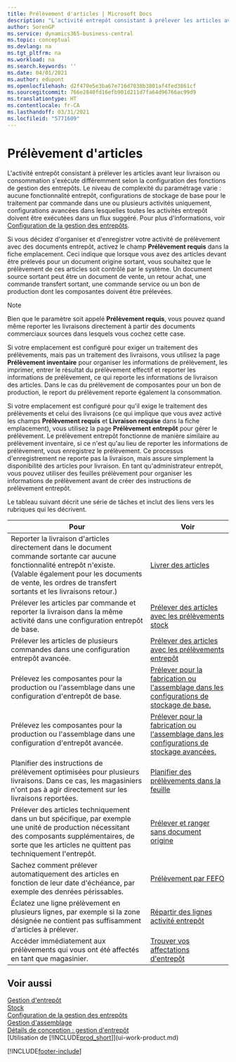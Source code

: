 ```yaml
---
title: Prélèvement d'articles | Microsoft Docs
description: "L'activité entrepôt consistant à prélever les articles avant leur livraison ou consommation s'exécute différemment selon la configuration des fonctions de gestion des entrepôts. Le niveau de complexité de la configuration varie : aucune fonctionnalité entrepôt, configurations de stockage de base pour le traitement par commande dans une ou plusieurs activités uniquement, configurations avancées dans lesquelles toutes les activités entrepôt doivent être exécutées dans un flux suggéré."
author: SorenGP
ms.service: dynamics365-business-central
ms.topic: conceptual
ms.devlang: na
ms.tgt_pltfrm: na
ms.workload: na
ms.search.keywords: ''
ms.date: 04/01/2021
ms.author: edupont
ms.openlocfilehash: d2f470e5e3ba67e716d7038b3801af4fed3861cf
ms.sourcegitcommit: 766e2840fd16efb901d211d7fa64d96766ac99d9
ms.translationtype: HT
ms.contentlocale: fr-CA
ms.lasthandoff: 03/31/2021
ms.locfileid: "5771609"
---
```

# <a name="pick-items"></a>Prélèvement d'articles

L'activité entrepôt consistant à prélever les articles avant leur livraison ou consommation s'exécute différemment selon la configuration des fonctions de gestion des entrepôts. Le niveau de complexité du paramétrage varie : aucune fonctionnalité entrepôt, configurations de stockage de base pour le traitement par commande dans une ou plusieurs activités uniquement, configurations avancées dans lesquelles toutes les activités entrepôt doivent être exécutées dans un flux suggéré. Pour plus d'informations, voir [Configuration de la gestion des entrepôts](warehouse-setup-warehouse.md).

Si vous décidez d'organiser et d'enregistrer votre activité de prélèvement avec des documents entrepôt, activez le champ **Prélèvement requis** dans la fiche emplacement. Ceci indique que lorsque vous avez des articles devant être prélevés pour un document origine sortant, vous souhaitez que le prélèvement de ces articles soit contrôlé par le système. Un document source sortant peut être un document de vente, un retour achat, une commande transfert sortant, une commande service ou un bon de production dont les composantes doivent être prélevées.

> [!NOTE]
> Bien que le paramètre soit appelé **Prélèvement requis**, vous pouvez quand même reporter les livraisons directement à partir des documents commerciaux sources dans lesquels vous cochez cette case.

Si votre emplacement est configuré pour exiger un traitement des prélèvements, mais pas un traitement des livraisons, vous utilisez la page **Prélèvement inventaire** pour organiser les informations de prélèvement, les imprimer, entrer le résultat du prélèvement effectif et reporter les informations de prélèvement, ce qui reporte les informations de livraison des articles. Dans le cas du prélèvement de composantes pour un bon de production, le report du prélèvement reporte également la consommation.

Si votre emplacement est configuré pour qu'il exige le traitement des prélèvements et celui des livraisons (ce qui implique que vous avez activé les champs **Prélèvement requis** et **Livraison requise** dans la fiche emplacement), vous utilisez la page **Prélèvement entrepôt** pour gérer le prélèvement. Le prélèvement entrepôt fonctionne de manière similaire au prélèvement inventaire, si ce n'est qu'au lieu de reporter les informations de prélèvement, vous enregistrez le prélèvement. Ce processus d'enregistrement ne reporte pas la livraison, mais assure simplement la disponibilité des articles pour livraison. En tant qu'administrateur entrepôt, vous pouvez utiliser des feuilles prélèvement pour organiser les informations de prélèvement avant de créer des instructions de prélèvement entrepôt.

Le tableau suivant décrit une série de tâches et inclut des liens vers les rubriques qui les décrivent.   

|**Pour**|**Voir**|
|------------|-------------|  
|Reporter la livraison d'articles directement dans le document commande sortante car aucune fonctionnalité entrepôt n'existe. (Valable également pour les documents de vente, les ordres de transfert sortants et les livraisons retour.)|[Livrer des articles](warehouse-how-ship-items.md)|  
|Prélever les articles par commande et reporter la livraison dans la même activité dans une configuration entrepôt de base.|[Prélever des articles avec les prélèvements stock](warehouse-how-to-pick-items-with-inventory-picks.md)|
|Prélever les articles de plusieurs commandes dans une configuration entrepôt avancée.|[Prélever des articles avec les prélèvements entrepôt](warehouse-how-to-pick-items-for-warehouse-shipment.md)|  
|Prélevez les composantes pour la production ou l'assemblage dans une configuration d'entrepôt de base.|[Prélever pour la fabrication ou l'assemblage dans les configurations de stockage de base.](warehouse-how-to-pick-for-production.md)|
|Prélevez les composantes pour la production ou l'assemblage dans une configuration d'entrepôt avancée.|[Prélever pour la fabrication ou l'assemblage dans les configurations de stockage avancées.](warehouse-how-to-pick-for-internal-operations-in-advanced-warehousing.md)|  
|Planifier des instructions de prélèvement optimisées pour plusieurs livraisons. Dans ce cas, les magasiniers n'ont pas à agir directement sur les livraisons reportées.|[Planifier des prélèvements dans la feuille](warehouse-how-to-plan-picks-in-worksheets.md)|  
|Prélever des articles techniquement dans un but spécifique, par exemple une unité de production nécessitant des composants supplémentaires, de sorte que les articles ne quittent pas techniquement l'entrepôt.|[Prélever et ranger sans document origine](warehouse-how-to-create-put-aways-from-internal-put-aways.md)|
|Sachez comment prélever automatiquement des articles en fonction de leur date d'échéance, par exemple des denrées périssables.|[Prélèvement par FEFO](warehouse-picking-by-fefo.md)|
|Éclatez une ligne prélèvement en plusieurs lignes, par exemple si la zone désignée ne contient pas suffisamment d'articles à prélever.|[Répartir des lignes activité entrepôt](warehouse-how-to-split-warehouse-activity-lines.md)|
|Accéder immédiatement aux prélèvements qui vous ont été affectés en tant que magasinier.|[Trouver vos affectations d'entrepôt](warehouse-how-to-find-your-warehouse-assignments.md)|  

## <a name="see-also"></a>Voir aussi  
[Gestion d'entrepôt](warehouse-manage-warehouse.md)  
[Stock](inventory-manage-inventory.md)  
[Configuration de la gestion des entrepôts](warehouse-setup-warehouse.md)     
[Gestion d'assemblage](assembly-assemble-items.md)    
[Détails de conception : gestion d'entrepôt](design-details-warehouse-management.md)  
[Utilisation de [!INCLUDE[prod_short](includes/prod_short.md)]](ui-work-product.md)


[!INCLUDE[footer-include](includes/footer-banner.md)]
